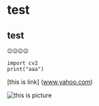 # test
## test


`😊😉😊😉`

```
import cv2
print("aaa")
```

[this is link] (www.yahoo.com)

![this is picture](https://res.cloudinary.com/practicaldev/image/fetch/s--AlWXrRzS--/c_imagga_scale,f_auto,fl_progressive,h_1080,q_auto,w_1080/https://dev-to-uploads.s3.amazonaws.com/i/3uy5od7tw2jf4fh7ldlv.jpeg)
